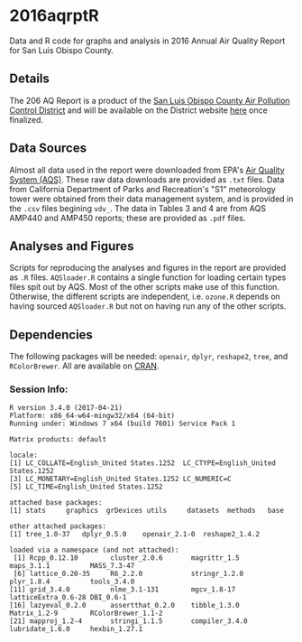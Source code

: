 # 2016aqrptR
Data and R code for graphs and analysis in 2016 Annual Air Quality Report for San Luis Obispo County.

## Details
The 206 AQ Report is a product of the [San Luis Obispo County Air Pollution Control District](http://www.slocleanair.org/) and will be available on the District website [here](http://www.slocleanair.org/library/air-quality-reports.php) once finalized.

## Data Sources
Almost all data used in the report were downloaded from EPA's [Air Quality System (AQS)](https://www.epa.gov/aqs). These raw data downloads are provided as `.txt` files. Data from California Department of Parks and Recreation's "S1" meteorology tower were obtained from their data management system, and is provided in the `.csv` files begining `vdv_`. The data in Tables 3 and 4 are from AQS AMP440 and AMP450 reports; these are provided as `.pdf` files.

## Analyses and Figures
Scripts for reproducing the analyses and figures in the report are provided as `.R` files. `AQSloader.R` contains a single function for loading certain types files spit out by AQS. Most of the other scripts make use of this function. Otherwise, the different scripts are independent, i.e. `ozone.R` depends on having sourced `AQSloader.R` but not on having run any of the other scripts. 

## Dependencies
The following packages will be needed: `openair`, `dplyr`, `reshape2`, `tree`, and `RColorBrewer`. All are available on [CRAN](https://cran.r-project.org/).

### Session Info:
```
R version 3.4.0 (2017-04-21)
Platform: x86_64-w64-mingw32/x64 (64-bit)
Running under: Windows 7 x64 (build 7601) Service Pack 1

Matrix products: default

locale:
[1] LC_COLLATE=English_United States.1252  LC_CTYPE=English_United States.1252   
[3] LC_MONETARY=English_United States.1252 LC_NUMERIC=C                          
[5] LC_TIME=English_United States.1252    

attached base packages:
[1] stats     graphics  grDevices utils     datasets  methods   base     

other attached packages:
[1] tree_1.0-37   dplyr_0.5.0    openair_2.1-0  reshape2_1.4.2

loaded via a namespace (and not attached):
 [1] Rcpp_0.12.10        cluster_2.0.6       magrittr_1.5        maps_3.1.1          MASS_7.3-47        
 [6] lattice_0.20-35     R6_2.2.0            stringr_1.2.0       plyr_1.8.4          tools_3.4.0        
[11] grid_3.4.0          nlme_3.1-131        mgcv_1.8-17         latticeExtra_0.6-28 DBI_0.6-1          
[16] lazyeval_0.2.0      assertthat_0.2.0    tibble_1.3.0        Matrix_1.2-9        RColorBrewer_1.1-2 
[21] mapproj_1.2-4       stringi_1.1.5       compiler_3.4.0      lubridate_1.6.0     hexbin_1.27.1   
```